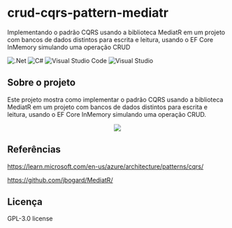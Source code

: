 # crud-cqrs-pattern-mediatr
Implementando o padrão CQRS usando a biblioteca MediatR em um projeto com bancos de dados distintos para escrita e leitura, usando o EF Core InMemory simulando uma operação CRUD

![.Net](https://img.shields.io/badge/.NET-5C2D91?style=for-the-badge&logo=.net&logoColor=white)
![C#](https://img.shields.io/badge/c%23-%23239120.svg?style=for-the-badge&logo=c-sharp&logoColor=white)
![Visual Studio Code](https://img.shields.io/badge/Visual%20Studio%20Code-0078d7.svg?style=for-the-badge&logo=visual-studio-code&logoColor=white)
![Visual Studio](https://img.shields.io/badge/Visual%20Studio-5C2D91.svg?style=for-the-badge&logo=visual-studio&logoColor=white)

## Sobre o projeto
Este projeto mostra como implementar o padrão CQRS usando a biblioteca MediatR em um projeto com bancos de dados distintos para escrita e leitura, usando o EF Core InMemory simulando uma operação CRUD.

<div align="center">
    <img src="https://github.com/jfs-dev/crud-cqrs-pattern-mediatr/assets/54154628/952d09b2-3a3e-4f67-9f01-4edad26eb74e"</img>
</div>

## Referências
https://learn.microsoft.com/en-us/azure/architecture/patterns/cqrs/

https://github.com/jbogard/MediatR/

## Licença
GPL-3.0 license
